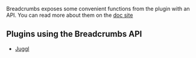 Breadcrumbs exposes some convenient functions from the plugin with an API.
You can read more about them on the [doc site](https://skepticmystic.github.io/breadcrumbs/index.html)

## Plugins using the Breadcrumbs API

- [Juggl](https://juggl.io/Features/Breadcrumbs+integration)
